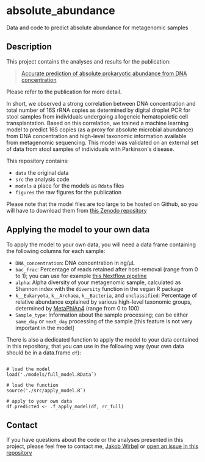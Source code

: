# absolute_abundance

Data and code to predict absolute abundance for metagenomic samples

## Description

This project contains the analyses and results for the publication:
> [Accurate prediction of absolute prokaryotic abundance from DNA concentration](https://doi.org/10.1016/j.crmeth.2025.101030)

Please refer to the publication for more detail.

In short, we observed a strong correlation between DNA concentration and
total number of 16S rRNA copies as determined by digital droplet PCR for
stool samples from individuals undergoing allogeneic hematopoietic cell
transplantation. Based on this correlation, we trained a machine learning
model to predict 16S copies (as a proxy for absolute microbial abundance) 
from DNA concentration and high-level taxonomic information available from 
metagenomic sequencing. This model was validated on an external set of
data from stool samples of individuals with Parkinson's disease.

This repository contains:
- `data` the original data
- `src` the analysis code
- `models` a place for the models as `Rdata` files
- `figures` the raw figures for the publication

Please note that the model files are too large to be hosted on
Github, so you will have to download them from 
[this Zenodo repository](https://doi.org/10.5281/zenodo.14026970)

## Applying the model to your own data

To apply the model to your own data, you will need a data frame containing the
following columns for each sample:

- `DNA_concentration`: DNA concentration in ng/µL
- `bac_frac`: Percentage of reads retained after host-removal (range 
from 0 to 1); you can use for example
[this Nextflow pipeline](https://github.com/bhattlab/bhattlab_workflows_nf)
- `alpha`: Alpha diversity of your metagenomic sample, calculated as Shannon 
index with the `diversity` function in the vegan R package
- `k__Eukaryota`, `k__Archaea`, `k__Bacteria`, and `unclassified`: Percentage of 
relative abundance explained by various high-level taxonomic groups, determined
by [MetaPhlAn4](https://github.com/biobakery/MetaPhlAn) (range from 0 to 100)
- `Sample_type`: Information about the sample processing; can be either 
`same_day` or `next_day` processing of the sample [this feature is not
very important in the model]

There is also a dedicated function to apply the model to your data contained
in this repository, that you can use in the following way (your own data
should be in a data.frame `df`):

```{r}

# load the model
load('./models/full_model.RData`)

# load the function
source('./src/apply_model.R`)

# apply to your own data
df.predicted <- .f_apply_model(df, rr_full)

```

## Contact

If you have questions about the code or the analyses presented in this 
project, please feel free to contact me, 
[Jakob Wirbel](maito:wirbel@stanford.edu) 
or [open an issue in this repository](https://github.com/jakob-wirbel/absolute_abundance/issues/new)
